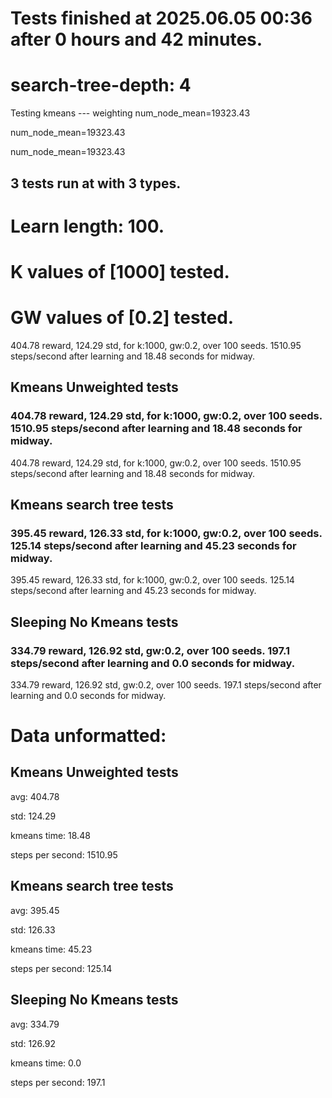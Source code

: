 # Tests finished at 2025.06.05 00:36 after 0 hours and 42 minutes.
# search-tree-depth: 4
Testing kmeans --- weighting
num_node_mean=19323.43

num_node_mean=19323.43

num_node_mean=19323.43

## 3 tests run at with 3 types.
# Learn length: 100.
# K values of [1000] tested.
# GW values of [0.2] tested.

404.78 reward, 124.29 std, for k:1000, gw:0.2, over 100 seeds.  1510.95 steps/second after learning and 18.48 seconds for midway.


## Kmeans Unweighted tests
### 404.78 reward, 124.29 std, for k:1000, gw:0.2, over 100 seeds.  1510.95 steps/second after learning and 18.48 seconds for midway.

404.78 reward, 124.29 std, for k:1000, gw:0.2, over 100 seeds.  1510.95 steps/second after learning and 18.48 seconds for midway.


## Kmeans search tree tests
### 395.45 reward, 126.33 std, for k:1000, gw:0.2, over 100 seeds.  125.14 steps/second after learning and 45.23 seconds for midway.

395.45 reward, 126.33 std, for k:1000, gw:0.2, over 100 seeds.  125.14 steps/second after learning and 45.23 seconds for midway.


## Sleeping No Kmeans tests
### 334.79 reward, 126.92 std, gw:0.2, over 100 seeds.  197.1 steps/second after learning and 0.0 seconds for midway.

334.79 reward, 126.92 std, gw:0.2, over 100 seeds.  197.1 steps/second after learning and 0.0 seconds for midway.


# Data unformatted:



## Kmeans Unweighted tests
avg:
404.78

std:
124.29

kmeans time:
18.48

steps per second:
1510.95

## Kmeans search tree tests
avg:
395.45

std:
126.33

kmeans time:
45.23

steps per second:
125.14

## Sleeping No Kmeans tests
avg:
334.79

std:
126.92

kmeans time:
0.0

steps per second:
197.1
